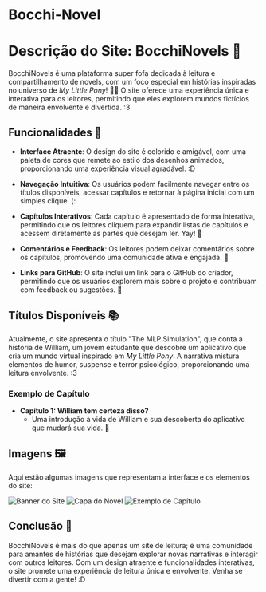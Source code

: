 # Bocchi-Novel


# Descrição do Site: BocchiNovels 🌸

BocchiNovels é uma plataforma super fofa dedicada à leitura e compartilhamento de novels, com um foco especial em histórias inspiradas no universo de *My Little Pony*! 🦄✨ O site oferece uma experiência única e interativa para os leitores, permitindo que eles explorem mundos fictícios de maneira envolvente e divertida. :3

## Funcionalidades 🌈

- **Interface Atraente**: O design do site é colorido e amigável, com uma paleta de cores que remete ao estilo dos desenhos animados, proporcionando uma experiência visual agradável. :D
  
- **Navegação Intuitiva**: Os usuários podem facilmente navegar entre os títulos disponíveis, acessar capítulos e retornar à página inicial com um simples clique. (:

- **Capítulos Interativos**: Cada capítulo é apresentado de forma interativa, permitindo que os leitores cliquem para expandir listas de capítulos e acessem diretamente as partes que desejam ler. Yay! 🎉

- **Comentários e Feedback**: Os leitores podem deixar comentários sobre os capítulos, promovendo uma comunidade ativa e engajada. 💬

- **Links para GitHub**: O site inclui um link para o GitHub do criador, permitindo que os usuários explorem mais sobre o projeto e contribuam com feedback ou sugestões. 💖

## Títulos Disponíveis 📚

Atualmente, o site apresenta o título "The MLP Simulation", que conta a história de William, um jovem estudante que descobre um aplicativo que cria um mundo virtual inspirado em *My Little Pony*. A narrativa mistura elementos de humor, suspense e terror psicológico, proporcionando uma leitura envolvente. :3

### Exemplo de Capítulo

- **Capítulo 1: William tem certeza disso?** 
  - Uma introdução à vida de William e sua descoberta do aplicativo que mudará sua vida. 🌟

## Imagens 🖼️

Aqui estão algumas imagens que representam a interface e os elementos do site:

![Banner do Site](link-da-imagem-do-banner)
![Capa do Novel](link-da-imagem-da-capa)
![Exemplo de Capítulo](link-da-imagem-do-capitulo)

## Conclusão 💖

BocchiNovels é mais do que apenas um site de leitura; é uma comunidade para amantes de histórias que desejam explorar novas narrativas e interagir com outros leitores. Com um design atraente e funcionalidades interativas, o site promete uma experiência de leitura única e envolvente. Venha se divertir com a gente! :D

